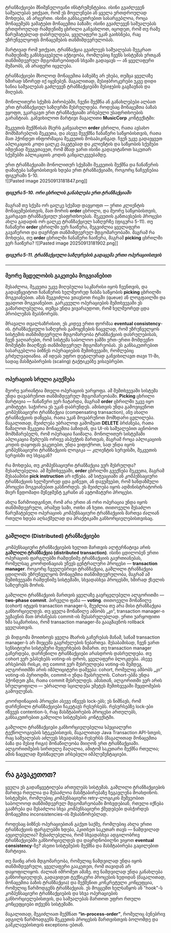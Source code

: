ტრანზაქციები მნიშვნელოვანი ინსტრუმენტებია. ისინი გვაძლევენ საშუალებას ვთქვათ, რომ ეს მოვლენები ან ყველა ერთდროულად მოხდება, ან არცერთი. ისინი განსაკუთრებით სასარგებლოა, როცა მონაცემებს ვამატებთ მონაცემთა ბაზაში; ისინი გვაძლევენ საშუალებას ერთდროულად რამდენიმე ცხრილი განვახლოთ, იცოდეთ, რომ თუ რამე წარუმატებლად დასრულდება, ყველაფერი უკან გაიხსნება, რაც უზრუნველყოფს მონაცემების თანმიმდევრულობას.

მარტივად რომ ვთქვათ, ტრანზაქცია გვაძლევს საშუალებას შევკრათ რამდენიმე განსხვავებული აქტივობა, რომლებიც ჩვენს სისტემას ერთგან თანმიმდევრულ მდგომარეობიდან სხვაში გადაყავს — ან ყველაფერი მუშაობს, ან არაფერი იცვლება.

ტრანზაქციები მხოლოდ მონაცემთა ბაზებზე არ ეხება, თუმცა ყველაზე ხშირად სწორედ იქ იყენებენ. მაგალითად, მესიჯბროკერები უკვე დიდი ხანია საშუალებას გაძლევენ ტრანზაქციებში მესიჯების გაგზავნას და მიღებას.

მონოლითური სქემის პირობებში, ჩვენი შექმნა ან განახლებები ალბათ ერთ ტრანზაქციულ საზღვრში შესრულდება. როდესაც მონაცემთა ბაზას ვყოფთ, ვკარგავთ ერთ ტრანზაქციაში არსებული უსაფრთხოების გარანტიას. განვიხილოთ მარტივი მაგალითი **MusicCorp** კონტექსტში:

შეკვეთის შექმნისას მსურს განვაახლო **order** ცხრილი, რათა ავსახო მომხმარებლის შეკვეთა, და ასევე შევქმნა ჩანაწერი საწყობისთვის, რათა მათ ჰქონდეთ ინფორმაცია შეკვეთის მოსაპიკინგად. ჩვენ უკვე გადავყვეთ აპლიკაციის კოდი ცალკე პაკეტებად და კლიენტის და საწყობის სქემები იმდენად შევგვთავეთ, რომ მზად ვართ ისინი გადავიტანოთ საკუთარ სქემებში აპლიკაციის კოდის განცალკევებამდე.

ერთ ტრანზაქციაში მონოლითურ სქემაში შეკვეთის შექმნა და ჩანაწერის დამატება საწყობისთვის ხდება ერთ ტრანზაქციაში, როგორც ნაჩვენებია ფიგურაში 5-10.  
![[Pasted image 20250913181847.png]]
##### **ფიგურა 5-10. ორი ცხრილის განახლება ერთ ტრანზაქციაში**

მაგრამ თუ სქემა ორ ცალკე სქემად დავყოფთ — ერთი კლიენტის მონაცემებისთვის, მათ შორის **order** ცხრილი, და მეორე საწყობისთვის, ვკარგავთ ტრანზაქციულ უსაფრთხოებას. შეკვეთის განთავსების პროცესი ახლა გადადის ორ ცალკე ტრანზაქციულ საზღვრზე (ფიგურა 5-11). თუ ჩანაწერი **order** ცხრილში ვერ ჩაიწერა, შეგვიძლია ყველაფერი გავაჩეროთ და დავრჩეთ თანმიმდევრულ მდგომარეობაში. მაგრამ რა მოხდება, თუ **order** ცხრილში ჩანაწერი ჩაიწერა, მაგრამ **picking** ცხრილში ვერ ჩაიწერა? 
![[Pasted image 20250913181902.png]]
##### **ფიგურა 5-11. ტრანზაქციული საზღვრების გადაცემა ერთი ოპერაციისთვის**


---

### **მეორე მცდელობის გაკეთება მოგვიანებით**  

შესაძლოა, შეკვეთა უკვე მიღებულია საკმარისი იყოს ჩვენთვის, და გადავწყვიტოთ ჩანაწერის ხელმეორედ ჩასმა საწყობის **picking** ცხრილში მოგვიანებით. ამას შეგვიძლია ვთავსოთ რიგში (queue) ან ლოგფაილში და ვცადოთ მოგვიანებით. გარკვეული ოპერაციების შემთხვევაში ეს გამართლებულია, თუმცა უნდა ვივარაუდოთ, რომ ხელმეორედ ცდა პრობლემას შეასწორებს.

მრავალი თვალსაზრისით, ეს კიდევ ერთი ფორმაა **eventual consistency**-ის. ტრანზაქციული საზღვრის გამოყენების ნაცვლად, რომ უზრუნველყოს სისტემის თანმიმდევრული მდგომარეობა ტრანზაქციის დასრულებისას, ჩვენ ვაღიარებთ, რომ სისტემა საბოლოო ჯამში ერთ-ერთი მომდევნო მომენტში მიაღწევს თანმიმდევრულ მდგომარეობას. ეს განსაკუთრებით სასარგებლოა ბიზნეს ოპერაციების შემთხვევაში, რომლებიც გრძელვადიანია. ამ იდეას უფრო დეტალურად განვიხილავთ თავი 11-ში, სადაც მასშტაბირების (scaling) ტაქტიკებზე ვისაუბრებთ.

----
### **ოპერაციის სრული გაუქმება**  

მეორე ვარიანტია მთელი ოპერაციის უარყოფა. ამ შემთხვევაში სისტემა უნდა დავაბრუნოთ თანმიმდევრულ მდგომარეობაში. **Picking** ცხრილი მარტივია — ჩანაწერი ვერ ჩატარდა, მაგრამ **order** ცხრილში უკვე იყო კომიტეტი. საჭიროა ეს უკან დაბრუნდეს. ამისთვის უნდა გამოვიყენოთ კომპენსაციური ტრანზაქცია (compensating transaction), ანუ ახალი ტრანზაქციის დაწყება, რათა უკან მოვაბრუნოთ მომხდარი ცვლილება. მაგალითად, შეიძლება უბრალოდ გამოშვათ **DELETE** ბრძანება, რათა წაშალოთ შეკვეთა მონაცემთა ბაზიდან, და UI-ის საშუალებით აცნობოთ მომხმარებელს, რომ ოპერაცია ჩაიშალა. მონოლითურ სისტემაში აპლიკაცია შეძლებს ორივე ასპექტის მართვას, მაგრამ როცა აპლიკაციის კოდის დაყოფას ვაკეთებთ, უნდა ვიფიქროთ, სად უნდა იყოს კომპენსაციური ტრანზაქციის ლოგიკა — კლიენტის სერვისში, შეკვეთის სერვისში თუ სხვაგან?

რა მოხდება, თუ კომპენსაციური ტრანზაქცია ვერ შესრულდა? შესაძლებელია. ამ შემთხვევაში, **order** ცხრილში გვექნება შეკვეთა, მაგრამ შესაბამისი **pick instruction** არ იქნება. ამ სიტუაციაში ან კომპენსაციური ტრანზაქციის ხელმეორედ ცდა გიწევთ, ან დავუშვებთ, რომ ხანდაზმული პროცესი მოგვიანებით გასწორდეს. ეს შეიძლება იყოს ადმინისტრატორის მიერ წვდომადი მენეჯმენტ ეკრანი ან ავტომატური პროცესი.

ახლა წარმოიდგინეთ, რომ არა ერთი ან ორი ოპერაცია უნდა იყოს თანმიმდევრული, არამედ სამი, ოთხი ან ხუთი. თითოეული შესაძლო წარუმატებელი ოპერაციის კომპენსაციური ტრანზაქციის მართვა ძალიან რთული ხდება აღსაქმელად და პრაქტიკაში განხორციელებისთვისაც.


----
### **გაშლილი (Distributed) ტრანზაქციები** 

კომპენსაციური ტრანზაქციების ხელით მართვის ალტერნატივა არის **გაშლილი ტრანზაქცია (distributed transaction)**. ისინი ცდილობენ ერთი ოპერაციის ფარგლებში რამდენიმე ტრანზაქციის გაერთიანებას, რომელსაც კოორდინაციას უწევს ცენტრალური პროცესი — **transaction manager**. როგორც ჩვეულებრივი ტრანზაქცია, გაშლილი ტრანზაქცია ცდილობს უზრუნველყოს მონაცემთა თანმიმდევრულობა, მაგრამ ამ შემთხვევაში რამდენიმე სისტემაში, სხვადასხვა პროცესში, ხშირად ქსელის საზღვრებს შორის.

გაშლილი ტრანზაქციის მართვის ყველაზე გავრცელებული ალგორითმი — **two-phase commit**. პირველი ფაზა — **voting**. თითოეული მონაწილე (cohort) იტყვის transaction manager-ს, შეუძლია თუ არა მისი ტრანზაქცია განხორციელდეს. თუ ყველა მონაწილე ამბობს „კი“, transaction manager-ი უგზავნის მათ ბრძანებას commit-ის შესასრულებლად. ერთი უარყოფითი ხმა საკმარისია, რომ transaction manager-მა გააგზავნოს rollback ყველასთვის.

ეს მიდგომა მოითხოვს ყველა მხარის გაჩერებას მანამ, სანამ transaction manager-ს არ მიეცემა გაგრძელების ნებართვა. შესაბამისად, ჩვენ ვართ სენსიტიური სისტემური შეფერხების მიმართ. თუ transaction manager გაჩერდება, დარჩენილი ტრანზაქციები არასდროს დასრულდება. თუ cohort ვერ უპასუხებს voting-ის დროს, ყველაფერი ბლოკდება. ასევე არსებობს რისკი, თუ commit ვერ შესრულდება voting-ის შემდეგ. ალგორითმში არის იმპლიციტური დაშვება: cohort, რომელიც ამბობს „კი“ voting-ის პერიოდში, commit-ი უნდა შეასრულოს. Cohort-ებმა უნდა ჰქონდეთ გზა, რათა commit შესრულდეს. ამასთან, ალგორითმი ვერ არის სრულყოფილი — უბრალოდ სცილდება უმეტეს შემთხვევაში შეცდომების გამოვლენას.

კოორდინაციის პროცესი ასევე იწვევს lock-ებს; ეს ნიშნავს, რომ დარჩენილი ტრანზაქციები ჩაკეტავს რესურსებს. რესურსებზე lock-ები იწვევს contention-ს, რაც მასშტაბირების პროცესი ართულებს, განსაკუთრებით გაშლილი სისტემების კონტექსტში.

გაშლილი ტრანზაქციები განხორციელებულია სპეციალური ტექნოლოგიების სტეკებისთვის, მაგალითად Java Transaction API-სთვის, რაც საშუალებას აძლევს სხვადასხვა რესურსს (მაგალითად მონაცემთა ბაზა და მესიჯ რიგი) მონაწილეობა მიიღონ ერთ ტრანზაქციაში. ალგორითმების სირთულე მაღალია, ამიტომ საკუთარი შექმნა რთულია; ამის ნაცვლად შეისწავლეთ არსებული იმპლემენტაციები.

----
## **რა გავაკეთოთ?**  
ყველა ეს გადაწყვეტილება ართულებს სისტემას. გაშლილი ტრანზაქციების მართვა რთულია და შესაძლოა მასშტაბირებაზე ზეგავლენა მოახდინოს. სისტემები, რომლებიც კომპენსაციური retry-ლოგიკის მეშვეობით საბოლოოდ თანმიმდევრულ მდგომარეობაში მოხვდებიან, რთული იქნება გააზრება და შესაძლოა სხვა კომპენსაციური ქმედებები დასჭირდეს მონაცემთა inconsistencies-ის შესასწორებლად.

როდესაც ბიზნეს ოპერაციებთან გაქვთ საქმე, რომლებიც ახლა ერთი ტრანზაქციის ფარგლებში ხდება, ჰკითხეთ საკუთარ თავს — ნამდვილად აუცილებელია? შესაძლებელია, რომ სხვადასხვა ადგილობრივ ტრანზაქციებში განხორციელდეს და დაყრდნობილნი ვიყოთ **eventual consistency**-ზე? ასეთი სისტემების შექმნა და მასშტაბირება გაცილებით მარტივია.

თუ მაინც არის მდგომარეობა, რომელიც ნამდვილად უნდა იყოს თანმიმდევრული, ყველაფერი გააკეთეთ, რომ თავიდან არ დაყოფილიყოს. ძალიან იშრომეთ ამაზე. თუ ნამდვილად უნდა განახლება განხორციელდეს, გადავიდეთ ტექნიკური პროცესის ხედიდან (მაგალითად, მონაცემთა ბაზის ტრანზაქცია) და შექმენით კონკრეტული კონცეფცია, რომელიც წარმოდგენს ტრანზაქციას. ეს მოგცემთ ხელსაწყოს ან "hook"-ს კომპენსაციური ტრანზაქციების და სხვა ოპერაციების განხორციელებისთვის, და საშუალებას მართოთ უფრო რთული კონცეფციები თქვენს სისტემაში.

მაგალითად, შეგიძლიათ შექმნათ **“in-process-order”**, რომელიც ბუნებრივ ადგილს წარმოადგენს შეკვეთის პროცესის მართვისთვის ბოლომდე და გამკლავებისთვის exceptions-ებთან.